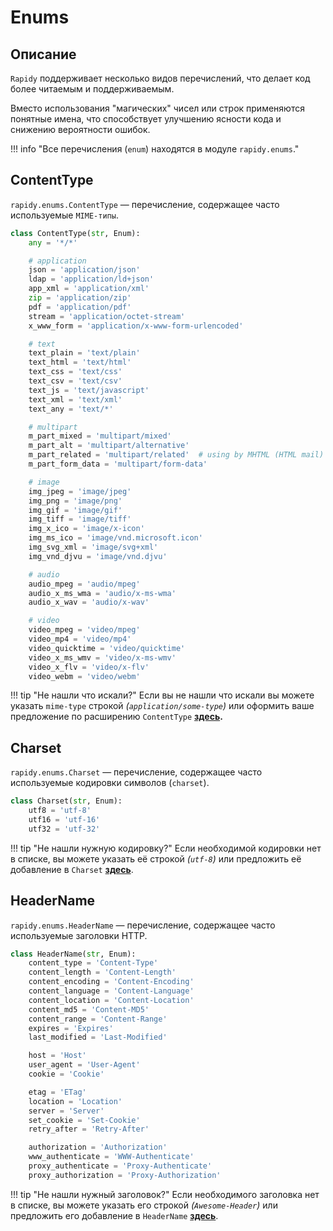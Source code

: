 # Enums

## Описание
`Rapidy` поддерживает несколько видов перечислений, что делает код более читаемым и поддерживаемым.

Вместо использования "магических" чисел или строк применяются понятные имена, что способствует улучшению ясности кода и снижению вероятности ошибок.

!!! info "Все перечисления (`enum`) находятся в модуле `rapidy.enums`."

## ContentType
`rapidy.enums.ContentType` — перечисление, содержащее часто используемые `MIME-типы`.

```python
class ContentType(str, Enum):
    any = '*/*'

    # application
    json = 'application/json'
    ldap = 'application/ld+json'
    app_xml = 'application/xml'
    zip = 'application/zip'
    pdf = 'application/pdf'
    stream = 'application/octet-stream'
    x_www_form = 'application/x-www-form-urlencoded'

    # text
    text_plain = 'text/plain'
    text_html = 'text/html'
    text_css = 'text/css'
    text_csv = 'text/csv'
    text_js = 'text/javascript'
    text_xml = 'text/xml'
    text_any = 'text/*'

    # multipart
    m_part_mixed = 'multipart/mixed'
    m_part_alt = 'multipart/alternative'
    m_part_related = 'multipart/related'  # using by MHTML (HTML mail)
    m_part_form_data = 'multipart/form-data'

    # image
    img_jpeg = 'image/jpeg'
    img_png = 'image/png'
    img_gif = 'image/gif'
    img_tiff = 'image/tiff'
    img_x_ico = 'image/x-icon'
    img_ms_ico = 'image/vnd.microsoft.icon'
    img_svg_xml = 'image/svg+xml'
    img_vnd_djvu = 'image/vnd.djvu'

    # audio
    audio_mpeg = 'audio/mpeg'
    audio_x_ms_wma = 'audio/x-ms-wma'
    audio_x_wav = 'audio/x-wav'

    # video
    video_mpeg = 'video/mpeg'
    video_mp4 = 'video/mp4'
    video_quicktime = 'video/quicktime'
    video_x_ms_wmv = 'video/x-ms-wmv'
    video_x_flv = 'video/x-flv'
    video_webm = 'video/webm'
```

!!! tip "Не нашли что искали?"
    Если вы не нашли что искали вы можете указать `mime-type` строкой *(`application/some-type`)* или оформить ваше
    предложение по расширению `ContentType` **<a href="https://github.com/rAPIdy-org/rAPIdy/issues/new" target="_blank">здесь</a>.**

## Charset
`rapidy.enums.Charset` — перечисление, содержащее часто используемые кодировки символов (`charset`).

```python
class Charset(str, Enum):
    utf8 = 'utf-8'
    utf16 = 'utf-16'
    utf32 = 'utf-32'
```

!!! tip "Не нашли нужную кодировку?"
    Если необходимой кодировки нет в списке, вы можете указать её строкой *(`utf-8`)*
    или предложить её добавление в `Charset` **<a href="https://github.com/rAPIdy-org/rAPIdy/issues/new" target="_blank">здесь</a>**.

## HeaderName
`rapidy.enums.HeaderName` — перечисление, содержащее часто используемые заголовки HTTP.

```python
class HeaderName(str, Enum):
    content_type = 'Content-Type'
    content_length = 'Content-Length'
    content_encoding = 'Content-Encoding'
    content_language = 'Content-Language'
    content_location = 'Content-Location'
    content_md5 = 'Content-MD5'
    content_range = 'Content-Range'
    expires = 'Expires'
    last_modified = 'Last-Modified'

    host = 'Host'
    user_agent = 'User-Agent'
    cookie = 'Cookie'

    etag = 'ETag'
    location = 'Location'
    server = 'Server'
    set_cookie = 'Set-Cookie'
    retry_after = 'Retry-After'

    authorization = 'Authorization'
    www_authenticate = 'WWW-Authenticate'
    proxy_authenticate = 'Proxy-Authenticate'
    proxy_authorization = 'Proxy-Authorization'
```

!!! tip "Не нашли нужный заголовок?"
    Если необходимого заголовка нет в списке, вы можете указать его строкой *(`Awesome-Header`)*
    или предложить его добавление в `HeaderName` **<a href="https://github.com/rAPIdy-org/rAPIdy/issues/new" target="_blank">здесь</a>**.
